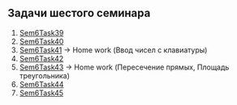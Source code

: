 ## Задачи шестого семинара

1. [Sem6Task39](/Lessons_C_sharp/seminars/006/Sem6Task39/Program.cs)
2. [Sem6Task40](/Lessons_C_sharp/seminars/006/Sem6Task40/Program.cs)
3. [Sem6Task41](/Lessons_C_sharp/seminars/006/Sem6Task41/Program.cs) -> Home work (Ввод чисел с клавиатуры)
4. [Sem6Task42](/Lessons_C_sharp/seminars/006/Sem6Task42/Program.cs)
5. [Sem6Task43](/Lessons_C_sharp/seminars/006/Sem6Task43/Program.cs) -> Home work (Пересечение прямых, Площадь треугольника)
6. [Sem6Task44](/Lessons_C_sharp/seminars/006/Sem6Task44/Program.cs)
7. [Sem6Task45](/Lessons_C_sharp/seminars/006/Sem6Task45/Program.cs)

